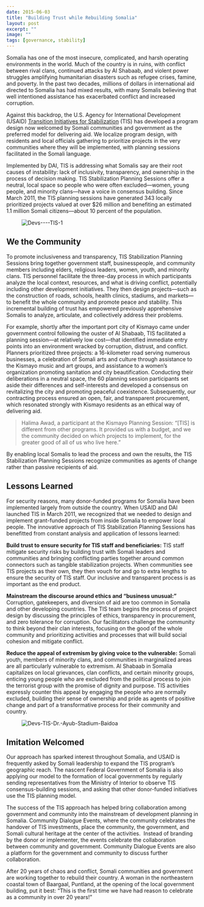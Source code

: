 ```yaml
---
date: 2015-06-03
title: "Building Trust while Rebuilding Somalia"
layout: post
excerpt: ""
image: ""
tags: [governance, stability]
---
```

<p>Somalia has one of the most insecure, complicated, and harsh operating environments in the world. Much of the country is in ruins, with conflict between rival clans, continued attacks by Al Shabaab, and violent power struggles amplifying humanitarian disasters such as refugee crises, famine, and poverty. In the past two decades, millions of dollars in international aid directed to Somalia has had mixed results, with many Somalis believing that well intentioned assistance has exacerbated conflict and increased corruption.</p><p>Against this backdrop, the U.S. Agency for International Development (USAID) <a href="http://dai.com/our-work/projects/somalia%E2%80%94transition-initiatives-stabilization-tis">Transition Initiatives for Stabilization</a> (TIS) has developed a program design now welcomed by Somali communities and government as the preferred model for delivering aid. We localize program design, with residents and local officials gathering to prioritize projects in the very communities where they will be implemented, with planning sessions facilitated in the Somali language.</p><p>Implemented by DAI, TIS is addressing what Somalis say are their root causes of instability: lack of inclusivity, transparency, and ownership in the process of decision making. TIS Stabilization Planning Sessions offer a neutral, local space so people who were often excluded—women, young people, and minority clans—have a voice in consensus building. Since March 2011, the TIS planning sessions have generated 343 locally prioritized projects valued at over $26 million and benefiting an estimated 1.1 million Somali citizens—about 10 percent of the population.</p><figure class="kg-card kg-image-card"><img src="https://pubs.ghost.io/uploads/Devs----TIS-1.jpg" class="kg-image" alt="Devs----TIS-1" loading="lazy"></figure><h2 id="we-the-community">We the Community</h2><p>To promote inclusiveness and transparency, TIS Stabilization Planning Sessions bring together government staff, businesspeople, and community members including elders, religious leaders, women, youth, and minority clans. TIS personnel facilitate the three-day process in which participants analyze the local context, resources, and what is driving conflict, potentially including other development initiatives. They then design projects—such as the construction of roads, schools, health clinics, stadiums, and markets—to benefit the whole community and promote peace and stability. This incremental building of trust has empowered previously apprehensive Somalis to analyze, articulate, and collectively address their problems.</p><p>For example, shortly after the important port city of Kismayo came under government control following the ouster of Al Shabaab, TIS facilitated a planning session—at relatively low cost—that identified immediate entry points into an environment wracked by corruption, distrust, and conflict. Planners prioritized three projects: a 16-kilometer road serving numerous businesses, a celebration of Somali arts and culture through assistance to the Kismayo music and art groups, and assistance to a women’s organization promoting sanitation and city beautification. Conducting their deliberations in a neutral space, the 60 planning session participants set aside their differences and self-interests and developed a consensus on revitalizing the city and promoting peaceful coexistence. Subsequently, our contracting process ensured an open, fair, and transparent procurement, which resonated strongly with Kismayo residents as an ethical way of delivering aid.</p><blockquote>Halima Awad, a participant at the Kismayo Planning Session: “[TIS] is different from other programs. It provided us with a budget, and we the community decided on which projects to implement, for the greater good of all of us who live here.”</blockquote><p>By enabling local Somalis to lead the process and own the results, the TIS Stabilization Planning Sessions recognize communities as agents of change rather than passive recipients of aid.</p><h2 id="lessons-learned">Lessons Learned</h2><p>For security reasons, many donor-funded programs for Somalia have been implemented largely from outside the country. When USAID and DAI launched TIS in March 2011, we recognized that we needed to design and implement grant-funded projects from inside Somalia to empower local people. The innovative approach of TIS Stabilization Planning Sessions has benefitted from constant analysis and application of lessons learned:</p><p><strong>Build trust to ensure security for TIS staff and beneficiaries:</strong> TIS staff mitigate security risks by building trust with Somali leaders and communities and bringing conflicting parties together around common connectors such as tangible stabilization projects. When communities see TIS projects as their own, they then vouch for and go to extra lengths to ensure the security of TIS staff. Our inclusive and transparent process is as important as the end product.</p><p><strong>Mainstream the discourse around ethics and “business unusual:”</strong> Corruption, gatekeepers, and diversion of aid are too common in Somalia and other developing countries. The TIS team begins the process of project design by discussing the principles of ethics, transparency in procurement, and zero tolerance for corruption. Our facilitators challenge the community to think beyond their clan interests, focusing on the good of the whole community and prioritizing activities and processes that will build social cohesion and mitigate conflict.</p><p><strong>Reduce the appeal of extremism by giving voice to the vulnerable:</strong> Somali youth, members of minority clans, and communities in marginalized areas are all particularly vulnerable to extremism. Al Shabaab in Somalia capitalizes on local grievances, clan conflicts, and certain minority groups, enticing young people who are excluded from the political process to join the terrorist group with the promise of dignity and purpose. TIS activities expressly counter this appeal by engaging the people who are normally excluded, building their sense of ownership and pride as agents of positive change and part of a transformative process for their community and country.</p><figure class="kg-card kg-image-card"><img src="https://pubs.ghost.io/uploads/Devs-TIS-Dr.-Ayub-Stadium-Baidoa.jpg" class="kg-image" alt="Devs-TIS-Dr.-Ayub-Stadium-Baidoa" loading="lazy" title="Soccer fans cheering at the new stadium in Baidao"></figure><h2 id="imitation-welcomed">Imitation Welcomed</h2><p>Our approach has sparked interest throughout Somalia, and USAID is frequently asked by Somali leadership to expand the TIS program’s geographic reach. The nascent Federal Government of Somalia is also applying our model to the formation of local governments by regularly sending representatives from the Ministry of Interior to observe TIS consensus-building sessions, and asking that other donor-funded initiatives use the TIS planning model.</p><p>The success of the TIS approach has helped bring collaboration among government and community into the mainstream of development planning in Somalia. Community Dialogue Events, where the community celebrates the handover of TIS investments, place the community, the government, and Somali cultural heritage at the center of the activities.  Instead of branding by the donor or implementer, the events celebrate the collaboration between community and government. Community Dialogue Events are also a platform for the government and community to discuss further collaboration.</p><p>After 20 years of chaos and conflict, Somali communities and government are working together to rebuild their country. A woman in the northeastern coastal town of Baargaal, Puntland, at the opening of the local government building, put it best: “This is the first time we have had reason to celebrate as a community in over 20 years!”</p>
  